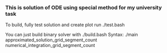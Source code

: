 ### This is solution of ODE using special method for my university task

To build, fully test solution and create plot run ./test.bash

You can just build binary solver with ./build.bash
Syntax: ./main approximated_solution_grid_segment_count numerical_integration_grid_segment_count